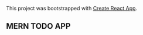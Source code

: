 This project was bootstrapped with [Create React App](https://github.com/facebook/create-react-app).

## MERN TODO APP

